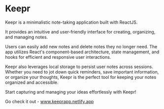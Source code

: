 # Keepr
Keepr is a minimalistic note-taking application built with ReactJS.

It provides an intuitive and user-friendly interface for creating, organizing, and managing notes. 

Users can easily add new notes and delete notes they no longer need. The app utilizes React's component-based architecture, state management, and hooks for efficient and responsive user interactions.

Keepr also leverages local storage to persist user notes across sessions. Whether you need to jot down quick reminders, save important information, or organize your thoughts, Keepr is the perfect tool for keeping your notes organized and accessible. 

Start capturing and managing your ideas effortlessly with Keepr!

Go check it out - www.keeprapp.netlify.app
